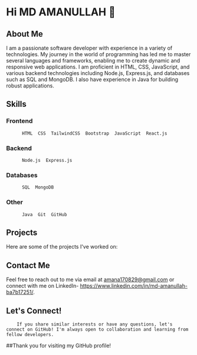 # Hi MD AMANULLAH 👋

## About Me
I am a passionate software developer with experience in a variety of technologies. My journey in the world of programming has led me to master several languages and frameworks, enabling me to create dynamic and responsive web applications. I am proficient in HTML, CSS, JavaScript, and various backend technologies including Node.js, Express.js, and databases such as SQL and MongoDB. I also have experience in Java for building robust applications.

## Skills

### Frontend
```
      HTML  CSS  TailwindCSS  Bootstrap  JavaScript  React.js
```

### Backend
```
      Node.js  Express.js
```

### Databases
```
      SQL  MongoDB
```

### Other

```
      Java  Git  GitHub  
```

## Projects
Here are some of the projects I've worked on:
## Contact Me
Feel free to reach out to me via email at amana170829@gmail.com or connect with me on LinkedIn- https://www.linkedin.com/in/md-amanullah-ba7b17251/.

## Let's Connect!
```
    If you share similar interests or have any questions, let's connect on GitHub! I'm always open to collaboration and learning from fellow developers.
```


##Thank you for visiting my GitHub profile!
